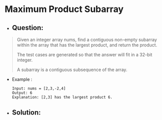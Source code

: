# Maximum Product Subarray
- ## Question:
>Given an integer array nums, find a contiguous non-empty subarray within the array that has the largest product, and return the product.
>
>The test cases are generated so that the answer will fit in a 32-bit integer.
>
>A subarray is a contiguous subsequence of the array.


- Example :

      Input: nums = [2,3,-2,4]
      Output: 6
      Explanation: [2,3] has the largest product 6.

- ## Solution:
```cpp
